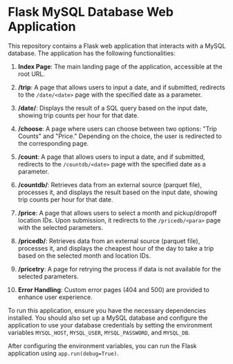 # Flask MySQL Database Web Application

This repository contains a Flask web application that interacts with a MySQL database. The application has the following functionalities:

1. **Index Page**: The main landing page of the application, accessible at the root URL.

2. **/trip**: A page that allows users to input a date, and if submitted, redirects to the `/date/<date>` page with the specified date as a parameter.

3. **/date/<date>**: Displays the result of a SQL query based on the input date, showing trip counts per hour for that date.

4. **/choose**: A page where users can choose between two options: "Trip Counts" and "Price." Depending on the choice, the user is redirected to the corresponding page.

5. **/count**: A page that allows users to input a date, and if submitted, redirects to the `/countdb/<date>` page with the specified date as a parameter.

6. **/countdb/<date>**: Retrieves data from an external source (parquet file), processes it, and displays the result based on the input date, showing trip counts per hour for that date.

7. **/price**: A page that allows users to select a month and pickup/dropoff location IDs. Upon submission, it redirects to the `/pricedb/<para>` page with the selected parameters.

8. **/pricedb/<para>**: Retrieves data from an external source (parquet file), processes it, and displays the cheapest hour of the day to take a trip based on the selected month and location IDs.

9. **/pricetry**: A page for retrying the process if data is not available for the selected parameters.

10. **Error Handling**: Custom error pages (404 and 500) are provided to enhance user experience.

To run this application, ensure you have the necessary dependencies installed. You should also set up a MySQL database and configure the application to use your database credentials by setting the environment variables `MYSQL_HOST`, `MYSQL_USER`, `MYSQL_PASSWORD`, and `MYSQL_DB`. 

After configuring the environment variables, you can run the Flask application using `app.run(debug=True)`.
